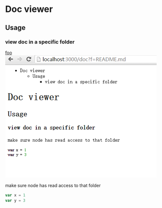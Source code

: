 # Doc viewer

## Usage

### view doc in a specific folder

[foo](foo/README.md)
![screen](screen2.PNG)

make sure node has read access to that folder

````javascript
var x = 1
var y = 3
````